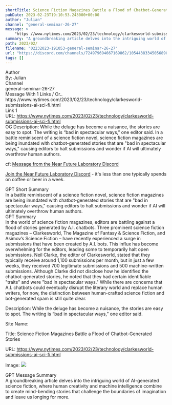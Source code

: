 ```yaml
---
shortTitle: Science Fiction Magazines Battle a Flood of Chatbot-Generated Stories
pubDate: 2023-02-23T19:10:53.243000+00:00
author: "Julian"
channel: "general-seminar-26-27"
message: >
    "https //www.nytimes.com/2023/02/23/technology/clarkesworld-submissions-ai-sci-fi.html"
summary: "A groundbreaking article delves into the intriguing world of AI-generated science fiction, where human creativity and machine intelligence combine to create mind-bending stories that challenge the boundaries of imagination and leave us longing for more."
path: 2023/02/
filename: "02232023-191053-general-seminar-26-27"
url: "https://discord.com/channels/724979694667169862/1054438334505689099/1078393530453602324"
tags: []
---
```

<div class="metadata-title-header pt-3 pb-3 pl-2">Author</div>    
<div class="bg-gray-200 p-4 rounded-md mb-4">   
By: Julian
</div>

<div class="metadata-title-header pt-3 pb-3 pl-2">Channel</div>    
<div class="bg-gray-200 p-4 rounded-md mb-4">   
general-seminar-26-27</span>
</div>

<div class="metadata-title-header pt-3 pb-3 pl-2">Message  With 1 Links / Or..</div>    
<div class="human-content-container">  



<div class="mb-4" style="font-family: var(--font-family-peak);">https //www.nytimes.com/2023/02/23/technology/clarkesworld-submissions-ai-sci-fi.html</div>

<div class="">Link 1</div> 
<div class="">URL: <a href="https://www.nytimes.com/2023/02/23/technology/clarkesworld-submissions-ai-sci-fi.html">https://www.nytimes.com/2023/02/23/technology/clarkesworld-submissions-ai-sci-fi.html</a></div>
OG Description: While the deluge has become a nuisance, the stories are easy to spot. The writing is “bad in spectacular ways,” one editor said.  <!-- Example: Display each item in a paragraph -->
In a battle reminiscent of a science fiction novel, science fiction magazines are being inundated with chatbot-generated stories that are "bad in spectacular ways," causing editors to halt submissions and wonder if AI will ultimately overthrow human authors.



<!-- 
URL: https://www.nytimes.com/2023/02/23/technology/clarkesworld-submissions-ai-sci-fi.html
Description While the deluge has become a nuisance, the stories are easy to spot. The writing is “bad in spectacular ways,” one editor said.
 -->
</div>



cf: <a href="">Message from the Near Future Laboratory Discord</a>

<a href="">Join the Near Future Laboratory Discord</a> - it's less than one typically spends on coffee or beer in a week. 



<div class="metadata-title-header pt-3 pb-3 pl-2">GPT Short Summary</div>
<div class="robot-content-container">
In a battle reminiscent of a science fiction novel, science fiction magazines are being inundated with chatbot-generated stories that are "bad in spectacular ways," causing editors to halt submissions and wonder if AI will ultimately overthrow human authors.
</div>

<div class="metadata-title-header pt-3 pb-3 pl-2">GPT Summary</div>
<div class="robot-content-container">
In the world of science fiction magazines, editors are battling against a flood of stories generated by A.I. chatbots. Three prominent science fiction magazines – Clarkesworld, The Magazine of Fantasy & Science Fiction, and Asimov’s Science Fiction – have recently experienced a surge in submissions that have been created by A.I. bots. This influx has become overwhelming for the editors, leading some to temporarily halt open submissions. Neil Clarke, the editor of Clarkesworld, stated that they typically receive around 1,100 submissions per month, but in just a few weeks, they received 700 legitimate submissions and 500 machine-written submissions. Although Clarke did not disclose how he identified the chatbot-generated stories, he noted that they had certain identifiable "traits" and were "bad in spectacular ways." While there are concerns that A.I. chatbots could eventually disrupt the literary world and replace human writers, for now, the distinction between human-crafted science fiction and bot-generated spam is still quite clear.
</div>

<!-- Summary:  Science Fiction Magazines Battle a Flood of Chatbot-Generated Stories - The New York Times . One editor said the writing is “bad in spectacular ways,” one editor said . Clarkesworld magazine halted open submissions because of a large increase in work created by A.I. bots . -->

<!-- [] -->

<!-- <div class="bg-gray-400"> {'og:url': 'https://www.nytimes.com/2023/02/23/technology/clarkesworld-submissions-ai-sci-fi.html', 'og:type': 'article', 'og:title': 'Science Fiction Magazines Battle a Flood of Chatbot-Generated Stories', 'og:image': 'https://static01.nyt.com/images/2023/02/22/multimedia/22xp-clarkesworld-magcover/22xp-clarkesworld-magcover-facebookJumbo.jpg', 'og:image:alt': 'The cover of Issue 193 of Clarkesworld magazine. The publication recently halted open submissions because of a large increase in work created by A.I. bots.', 'og:description': 'While the deluge has become a nuisance, the stories are easy to spot. The writing is “bad in spectacular ways,” one editor said.'} </div> -->

Description: While the deluge has become a nuisance, the stories are easy to spot. The writing is “bad in spectacular ways,” one editor said.

Site Name: 

Title: Science Fiction Magazines Battle a Flood of Chatbot-Generated Stories

URL: https://www.nytimes.com/2023/02/23/technology/clarkesworld-submissions-ai-sci-fi.html

Image: <img src="https://static01.nyt.com/images/2023/02/22/multimedia/22xp-clarkesworld-magcover/22xp-clarkesworld-magcover-facebookJumbo.jpg" width="" height=""/>




<div class="metadata-title-header pt-3 pb-3 pl-2">GPT Message Summary</div>    
<div class="robot-content-container">
A groundbreaking article delves into the intriguing world of AI-generated science fiction, where human creativity and machine intelligence combine to create mind-bending stories that challenge the boundaries of imagination and leave us longing for more.
</div>
</div>